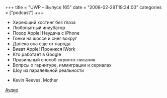 +++
title = "UWP – Выпуск 165"
date = "2008-02-29T19:34:00"
categories = ["podcast"]
+++


- Хиреющий хостинг без глаза
- Любопытный инкубатор
- Позор Apple! Неудача с iPhone
- Гонки на шоссе и снег вокруг
- Далека она еще от народа
- Виват Apple! Проникся iWork
- Кто работает в Google
- Правильный способ скрипто–писания
- Вопрсы о гарнитуре, иммиграции и сериалах
- Шоу из паралельной реальности


* Kevin Reeves, Mother

[Аудио](https://podcast.umputun.com/media/ump_podcast165.mp3)
<audio src="https://podcast.umputun.com/media/ump_podcast165.mp3" preload="none">